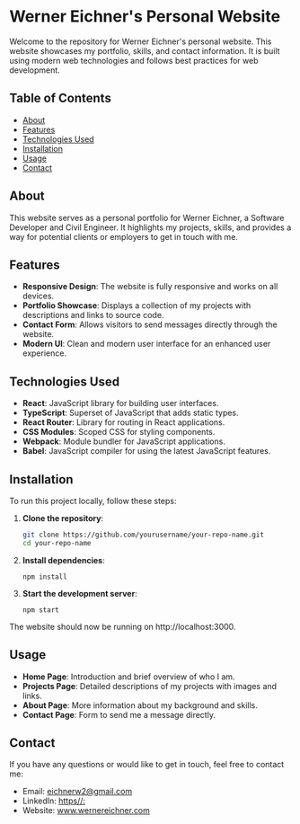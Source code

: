 # Werner Eichner's Personal Website

Welcome to the repository for Werner Eichner's personal website. This website showcases my portfolio, skills, and contact information. It is built using modern web technologies and follows best practices for web development.

## Table of Contents

- [About](#about)
- [Features](#features)
- [Technologies Used](#technologies-used)
- [Installation](#installation)
- [Usage](#usage)
- [Contact](#contact)

## About

This website serves as a personal portfolio for Werner Eichner, a Software Developer and Civil Engineer. It highlights my projects, skills, and provides a way for potential clients or employers to get in touch with me.

## Features

- **Responsive Design**: The website is fully responsive and works on all devices.
- **Portfolio Showcase**: Displays a collection of my projects with descriptions and links to source code.
- **Contact Form**: Allows visitors to send messages directly through the website.
- **Modern UI**: Clean and modern user interface for an enhanced user experience.

## Technologies Used

- **React**: JavaScript library for building user interfaces.
- **TypeScript**: Superset of JavaScript that adds static types.
- **React Router**: Library for routing in React applications.
- **CSS Modules**: Scoped CSS for styling components.
- **Webpack**: Module bundler for JavaScript applications.
- **Babel**: JavaScript compiler for using the latest JavaScript features.

## Installation

To run this project locally, follow these steps:

1. **Clone the repository**:
   ```bash
   git clone https://github.com/yourusername/your-repo-name.git
   cd your-repo-name
   ```
2. **Install dependencies**:

   ```
   npm install
   ```

3. **Start the development server**:

   ```
   npm start
   ```

The website should now be running on http://localhost:3000.

## Usage

- **Home Page**: Introduction and brief overview of who I am.
- **Projects Page**: Detailed descriptions of my projects with images and links.
- **About Page**: More information about my background and skills.
- **Contact Page**: Form to send me a message directly.

## Contact

If you have any questions or would like to get in touch, feel free to contact me:

- Email: eichnerw2@gmail.com
- LinkedIn: [https//:](https://www.linkedin.com/in/weichner/)
- Website: www.wernereichner.com
